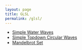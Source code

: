 ```yaml
---
layout: page
title: GLSL
permalink: /glsl/
---
```


- [Simple Water Waves](/glsl/simple-water-waves)
- [Simple Topdown Circular Waves](/glsl/simple-topdown-circular-waves)
- [Mandelbrot Set](/glsl/mandelbrot-set)
